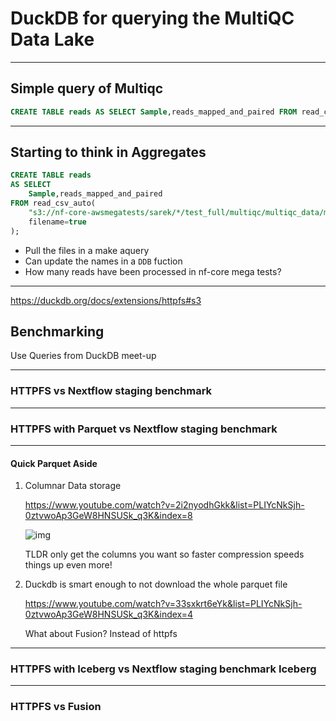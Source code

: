# DuckDB for querying the MultiQC Data Lake

---

## Simple query of Multiqc

```sql
CREATE TABLE reads AS SELECT Sample,reads_mapped_and_paired FROM read_csv_auto("s3://nf-core-awsmegatests/rnaseq/*/multiqc/star_rsem/multiqc_data/multiqc_samtools_stats.txt");
```

---

## Starting to think in Aggregates

```sql
CREATE TABLE reads
AS SELECT
    Sample,reads_mapped_and_paired
FROM read_csv_auto(
    "s3://nf-core-awsmegatests/sarek/*/test_full/multiqc/multiqc_data/multiqc_samtools_stats.txt",
    filename=true
);
```

- Pull the files in a make aquery
- Can update the names in a `DDB` fuction
- How many reads have been processed in nf-core mega tests?

---

<https://duckdb.org/docs/extensions/httpfs#s3>

## Benchmarking

Use Queries from DuckDB meet-up

---

### HTTPFS vs Nextflow staging benchmark

---

### HTTPFS with Parquet vs Nextflow staging benchmark

---

#### Quick Parquet Aside

1.  Columnar Data storage

    <https://www.youtube.com/watch?v=2i2nyodhGkk&list=PLIYcNkSjh-0ztvwoAp3GeW8HNSUSk_q3K&index=8>

    ![img](img/why-columnar.png)

    TLDR only get the columns you want so faster
    compression speeds things up even more!

2.  Duckdb is smart enough to not download the whole parquet file

    <https://www.youtube.com/watch?v=33sxkrt6eYk&list=PLIYcNkSjh-0ztvwoAp3GeW8HNSUSk_q3K&index=4>

    What about Fusion? Instead of httpfs

---

### HTTPFS with Iceberg vs Nextflow staging benchmark Iceberg

---

### HTTPFS vs Fusion
